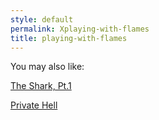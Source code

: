 ```yaml
---
style: default
permalink: Xplaying-with-flames
title: playing-with-flames
---
```

You may also like:

[The Shark, Pt.1](http://scp-wiki.net/the-shark-pt-1)

[Private Hell](http://scp-wiki.net/private-hell)
